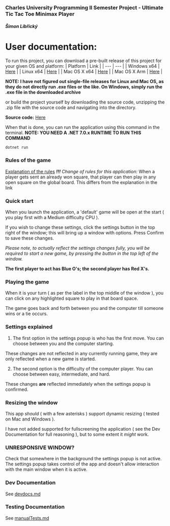 ### Charles University Programming II Semester Project - Ultimate Tic Tac Toe Minimax Player

##### Šimon Libřický

# User documentation:
To run this project, you can download a pre-built release of this project for your given OS and platform:
| Platform | Link |
| --- | --- |
| Windows x64 | [Here](https://github.com/Vobludalib/UltimateTicTacToeMinimax/releases/latest/download/win-x64.zip) |
| Linux x64 | [Here](https://github.com/Vobludalib/UltimateTicTacToeMinimax/releases/latest/download/linux-x64.zip) |
| Mac OS X x64 | [Here](https://github.com/Vobludalib/UltimateTicTacToeMinimax/releases/latest/download/osx-x64.zip) |
| Mac OS X Arm | [Here](https://github.com/Vobludalib/UltimateTicTacToeMinimax/releases/latest/download/osx-arm64.zip) |

**NOTE: I have not figured out single-file releases for Linux and Mac OS, as they do not directly run .exe files or the like. On Windows, simply run the .exe file in the downloaded archive**

 or build the project yourself by downloading the source code, unzipping the .zip file with the source code and navigating into the directory.

**Source code:** [Here](https://github.com/Vobludalib/UltimateTicTacToeMinimax/releases/latest/)

When that is done, you can run the application using this command in the terminal.
**NOTE: YOU NEED A .NET 7.0.x RUNTIME TO RUN THIS COMMAND**

`dotnet run`

### Rules of the game
[Explanation of the rules](https://www.instructables.com/The-Beautiful-Game-of-Ultimate-Tic-Tac-Toe/)
***!!!** Change of rules for this application:*
When a player gets sent an already won square, that player can then play in any open square on the global board. This differs from the explanation in the link

### Quick start
When you launch the application, a 'default' game will be open at the start ( you play first with a Medium difficulty CPU ).

If you wish to change these settings, click the settings button in the top right of the window; this will bring up a window with options. Press Confirm to save these changes.

*Please note, to actually reflect the settings changes fully, you will be required to start a new game, by pressing the button in the top left of the window.*

**The first player to act has Blue O's; the second player has Red X's.**

### Playing the game
When it is your turn ( as per the label in the top middle of the window ), you can click on any highlighted square to play in that board space.

The game goes back and forth between you and the computer till someone wins or a tie occurs.

### Settings explained
1. The first option in the settings popup is who has the first move.
You can choose between you and the computer starting.

These changes are not reflected in any currently running game, they are only reflected when a new game is started.

2. The second option is the difficulty of the computer player. You can choose between easy, intermediate, and hard.

These changes **are** reflected immediately when the settings popup is confirmed. 

### Resizing the window

This app *should* ( with a few asterisks ) support dynamic resizing ( tested on Mac and Windows ).

I have not added supported for fullscreening the application ( see the Dev Documentation for full reasoning ), but to some extent it *might* work.

### UNRESPONSIVE WINDOW?
Check that somewhere in the background the settings popup is not active. The settings popup takes control of the app and doesn't allow interaction with the main window when it is active.

### Dev Documentation
See [devdocs.md](./devdocs.md)

### Testing Documentation

See [manualTests.md](./manualTests.md)